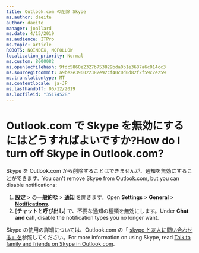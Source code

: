 ```yaml
---
title: Outlook.com の削除 Skype
ms.author: daeite
author: daeite
manager: joallard
ms.date: 4/15/2019
ms.audience: ITPro
ms.topic: article
ROBOTS: NOINDEX, NOFOLLOW
localization_priority: Normal
ms.custom: 8000082
ms.openlocfilehash: 9fdc5860e2327b753829bda0b1e3687a6c014cc3
ms.sourcegitcommit: a9be2e396022382e92cf40c0d0d82f2f59c2e259
ms.translationtype: MT
ms.contentlocale: ja-JP
ms.lasthandoff: 06/12/2019
ms.locfileid: "35174528"
---
```

# <a name="how-do-i-turn-off-skype-in-outlookcom"></a><span data-ttu-id="41368-102">Outlook.com で Skype を無効にするにはどうすればよいですか?</span><span class="sxs-lookup"><span data-stu-id="41368-102">How do I turn off Skype in Outlook.com?</span></span>

<span data-ttu-id="41368-103">Skype を Outlook.com から削除することはできませんが、通知を無効にすることができます。</span><span class="sxs-lookup"><span data-stu-id="41368-103">You can't remove Skype from Outlook.com, but you can disable notifications:</span></span>

1. <span data-ttu-id="41368-104">**設定** > の**一般的な** > **[通知](https://outlook.live.com/mail/options/general/notifications)** を開きます。</span><span class="sxs-lookup"><span data-stu-id="41368-104">Open **Settings** > **General** > **[Notifications](https://outlook.live.com/mail/options/general/notifications)**.</span></span> 
2. <span data-ttu-id="41368-105">[**チャットと呼び出し**] で、不要な通知の種類を無効にします。</span><span class="sxs-lookup"><span data-stu-id="41368-105">Under **Chat and call**, disable the notification types you no longer want.</span></span>

<span data-ttu-id="41368-106">Skype の使用の詳細については、Outlook.com の「 [skype と友人に問い合わせる」を](https://support.office.com/article/83c6a5b1-3921-479c-b9e9-e753ce59c1fa)参照してください。</span><span class="sxs-lookup"><span data-stu-id="41368-106">For more information on using Skype, read [Talk to family and friends on Skype in Outlook.com](https://support.office.com/article/83c6a5b1-3921-479c-b9e9-e753ce59c1fa).</span></span>